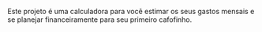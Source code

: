 Este projeto é uma calculadora para você estimar os seus gastos mensais e se planejar financeiramente para seu primeiro cafofinho.